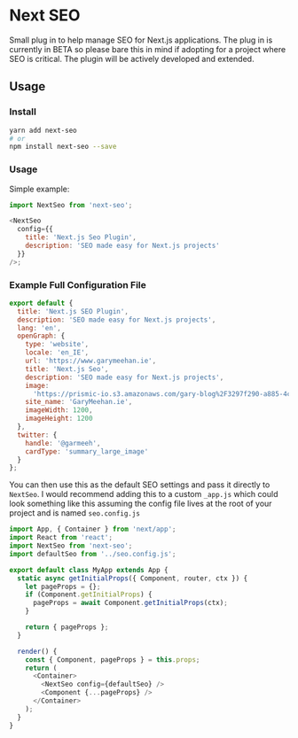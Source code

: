 # Next SEO

Small plug in to help manage SEO for Next.js applications. The plug in is currently in BETA so please bare this in mind if adopting for a project where SEO is critical. The plugin will be actively developed and extended.

## Usage

### Install

```bash
yarn add next-seo
# or
npm install next-seo --save
```

### Usage

Simple example:

```javascript
import NextSeo from 'next-seo';

<NextSeo
  config={{
    title: 'Next.js Seo Plugin',
    description: 'SEO made easy for Next.js projects'
  }}
/>;
```

### Example Full Configuration File

```javascript
export default {
  title: 'Next.js SEO Plugin',
  description: 'SEO made easy for Next.js projects',
  lang: 'en',
  openGraph: {
    type: 'website',
    locale: 'en_IE',
    url: 'https://www.garymeehan.ie',
    title: 'Next.js Seo',
    description: 'SEO made easy for Next.js projects',
    image:
      'https://prismic-io.s3.amazonaws.com/gary-blog%2F3297f290-a885-4cc6-9b19-3235e3026646_default.jpg',
    site_name: 'GaryMeehan.ie',
    imageWidth: 1200,
    imageHeight: 1200
  },
  twitter: {
    handle: '@garmeeh',
    cardType: 'summary_large_image'
  }
};
```

You can then use this as the default SEO settings and pass it directly to `NextSeo`. I would recommend adding this to a custom `_app.js` which could look something like this assuming the config file lives at the root of your project and is named `seo.config.js`

```javascript
import App, { Container } from 'next/app';
import React from 'react';
import NextSeo from 'next-seo';
import defaultSeo from '../seo.config.js';

export default class MyApp extends App {
  static async getInitialProps({ Component, router, ctx }) {
    let pageProps = {};
    if (Component.getInitialProps) {
      pageProps = await Component.getInitialProps(ctx);
    }

    return { pageProps };
  }

  render() {
    const { Component, pageProps } = this.props;
    return (
      <Container>
        <NextSeo config={defaultSeo} />
        <Component {...pageProps} />
      </Container>
    );
  }
}
```

